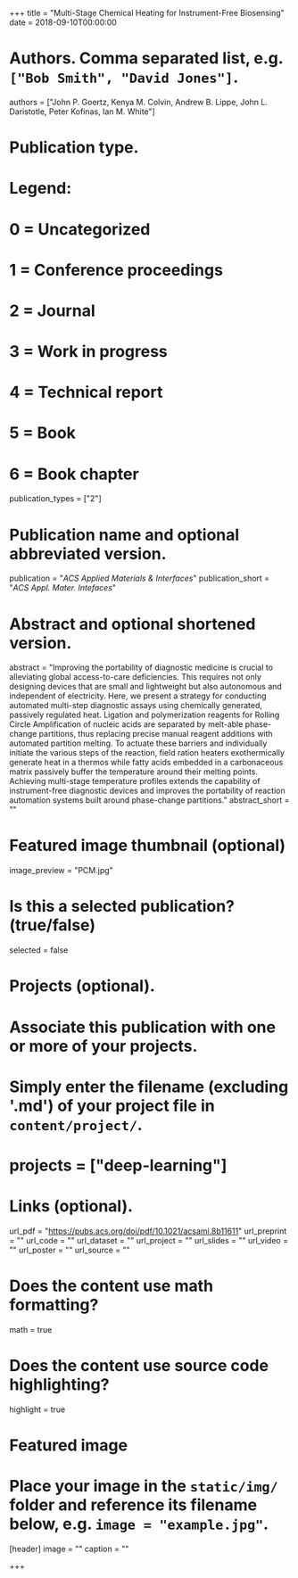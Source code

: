 +++
title = "Multi-Stage Chemical Heating for Instrument-Free Biosensing"
date = 2018-09-10T00:00:00

# Authors. Comma separated list, e.g. `["Bob Smith", "David Jones"]`.
authors = ["John P. Goertz, Kenya M. Colvin, Andrew B. Lippe, John L. Daristotle, Peter Kofinas, Ian M. White"]

# Publication type.
# Legend:
# 0 = Uncategorized
# 1 = Conference proceedings
# 2 = Journal
# 3 = Work in progress
# 4 = Technical report
# 5 = Book
# 6 = Book chapter
publication_types = ["2"]

# Publication name and optional abbreviated version.
publication = "*ACS Applied Materials & Interfaces*"
publication_short = "*ACS Appl. Mater. Intefaces*"

# Abstract and optional shortened version.
abstract = "Improving the portability of diagnostic medicine is crucial to alleviating global access-to-care deficiencies. This requires not only designing devices that are small and lightweight but also autonomous and independent of electricity. Here, we present a strategy for conducting automated multi-step diagnostic assays using chemically generated, passively regulated heat. Ligation and polymerization reagents for Rolling Circle Amplification of nucleic acids are separated by melt-able phase-change partitions, thus replacing precise manual reagent additions with automated partition melting. To actuate these barriers and individually initiate the various steps of the reaction, field ration heaters exothermically generate heat in a thermos while fatty acids embedded in a carbonaceous matrix passively buffer the temperature around their melting points. Achieving multi-stage temperature profiles extends the capability of instrument-free diagnostic devices and improves the portability of reaction automation systems built around phase-change partitions."
abstract_short = ""

# Featured image thumbnail (optional)
image_preview = "PCM.jpg"

# Is this a selected publication? (true/false)
selected = false

# Projects (optional).
#   Associate this publication with one or more of your projects.
#   Simply enter the filename (excluding '.md') of your project file in `content/project/`.
#  projects = ["deep-learning"]

# Links (optional).
url_pdf = "https://pubs.acs.org/doi/pdf/10.1021/acsami.8b11611"
url_preprint = ""
url_code = ""
url_dataset = ""
url_project = ""
url_slides = ""
url_video = ""
url_poster = ""
url_source = ""

# Does the content use math formatting?
math = true

# Does the content use source code highlighting?
highlight = true

# Featured image
# Place your image in the `static/img/` folder and reference its filename below, e.g. `image = "example.jpg"`.
[header]
image = ""
caption = ""

+++